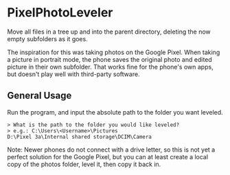 # PixelPhotoLeveler

Move all files in a tree up and into the parent directory, deleting the now empty subfolders as it goes.

The inspiration for this was taking photos on the Google Pixel. When taking a picture in portrait mode, the phone saves the original
photo and edited picture in their own subfolder. That works fine for the phone's own apps, but doesn't play well with third-party software.

## General Usage

Run the program, and input the absolute path to the folder you want leveled.

```
> What is the path to the folder you would like leveled?
> e.g.: C:\Users\<Username>\Pictures
D:\Pixel 3a\Internal shared storage\DCIM\Camera
```

Note: Newer phones do not connect with a drive letter, so this is not yet a perfect solution for the Google Pixel, but you can at least
create a local copy of the photos folder, level it, then copy it back in.
